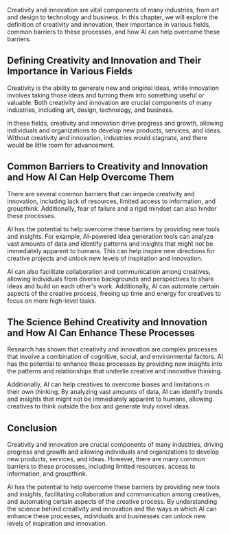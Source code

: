 
Creativity and innovation are vital components of many industries, from art and design to technology and business. In this chapter, we will explore the definition of creativity and innovation, their importance in various fields, common barriers to these processes, and how AI can help overcome these barriers.

Defining Creativity and Innovation and Their Importance in Various Fields
-------------------------------------------------------------------------

Creativity is the ability to generate new and original ideas, while innovation involves taking those ideas and turning them into something useful or valuable. Both creativity and innovation are crucial components of many industries, including art, design, technology, and business.

In these fields, creativity and innovation drive progress and growth, allowing individuals and organizations to develop new products, services, and ideas. Without creativity and innovation, industries would stagnate, and there would be little room for advancement.

Common Barriers to Creativity and Innovation and How AI Can Help Overcome Them
------------------------------------------------------------------------------

There are several common barriers that can impede creativity and innovation, including lack of resources, limited access to information, and groupthink. Additionally, fear of failure and a rigid mindset can also hinder these processes.

AI has the potential to help overcome these barriers by providing new tools and insights. For example, AI-powered idea generation tools can analyze vast amounts of data and identify patterns and insights that might not be immediately apparent to humans. This can help inspire new directions for creative projects and unlock new levels of inspiration and innovation.

AI can also facilitate collaboration and communication among creatives, allowing individuals from diverse backgrounds and perspectives to share ideas and build on each other's work. Additionally, AI can automate certain aspects of the creative process, freeing up time and energy for creatives to focus on more high-level tasks.

The Science Behind Creativity and Innovation and How AI Can Enhance These Processes
-----------------------------------------------------------------------------------

Research has shown that creativity and innovation are complex processes that involve a combination of cognitive, social, and environmental factors. AI has the potential to enhance these processes by providing new insights into the patterns and relationships that underlie creative and innovative thinking.

Additionally, AI can help creatives to overcome biases and limitations in their own thinking. By analyzing vast amounts of data, AI can identify trends and insights that might not be immediately apparent to humans, allowing creatives to think outside the box and generate truly novel ideas.

Conclusion
----------

Creativity and innovation are crucial components of many industries, driving progress and growth and allowing individuals and organizations to develop new products, services, and ideas. However, there are many common barriers to these processes, including limited resources, access to information, and groupthink.

AI has the potential to help overcome these barriers by providing new tools and insights, facilitating collaboration and communication among creatives, and automating certain aspects of the creative process. By understanding the science behind creativity and innovation and the ways in which AI can enhance these processes, individuals and businesses can unlock new levels of inspiration and innovation.
